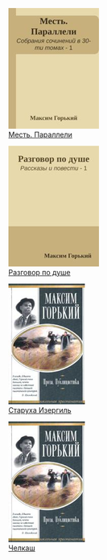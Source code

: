 ![](Месть.%20Параллели.jpg)  
[Месть. Параллели](Месть.%20Параллели)

![](Разговор%20по%20душе.jpg)  
[Разговор по душе](Разговор%20по%20душе)

![](Старуха%20Изергиль.jpg)  
[Старуха Изергиль](Старуха%20Изергиль)

![](Челкаш.jpg)  
[Челкаш](Челкаш)
